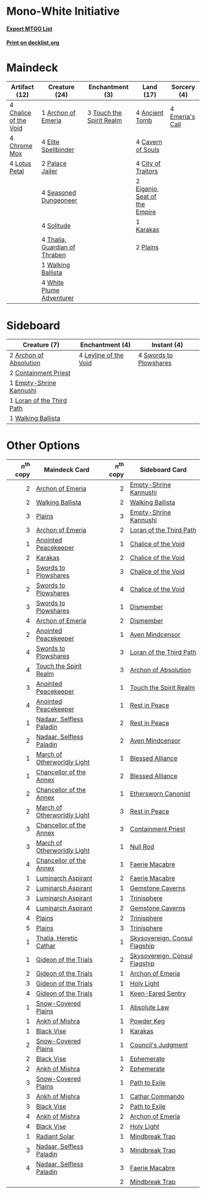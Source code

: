 # Mono-White Initiative

#### [Export MTGO List](../collection/Mono-White%20Initiative/Mono-White%20Initiative.txt)
#### [Print on decklist.org](http://decklist.org/?deckmain=4%09Ancient%20Tomb%0A1%09Archon%20of%20Emeria%0A4%09Cavern%20of%20Souls%0A4%09Chalice%20of%20the%20Void%0A4%09Chrome%20Mox%0A4%09City%20of%20Traitors%0A2%09Eiganjo,%20Seat%20of%20the%20Empire%0A4%09Elite%20Spellbinder%0A4%09Emeria's%20Call%0A1%09Karakas%0A4%09Lotus%20Petal%0A2%09Palace%20Jailer%0A2%09Plains%0A4%09Seasoned%20Dungeoneer%0A4%09Solitude%0A4%09Thalia,%20Guardian%20of%20Thraben%0A3%09Touch%20the%20Spirit%20Realm%0A1%09Walking%20Ballista%0A4%09White%20Plume%20Adventurer&deckside=2%09Archon%20of%20Absolution%0A2%09Containment%20Priest%0A1%09Empty-Shrine%20Kannushi%0A4%09Leyline%20of%20the%20Void%0A1%09Loran%20of%20the%20Third%20Path%0A4%09Swords%20to%20Plowshares%0A1%09Walking%20Ballista)
# Maindeck

|                                         Artifact (12)                                          |                                             Creature (24)                                              |                                          Enchantment (3)                                          |                                               Land (17)                                                |                                       Sorcery (4)                                        |
|------------------------------------------------------------------------------------------------|--------------------------------------------------------------------------------------------------------|---------------------------------------------------------------------------------------------------|--------------------------------------------------------------------------------------------------------|------------------------------------------------------------------------------------------|
|4 [Chalice of the Void](http://gatherer.wizards.com/Pages/Card/Details.aspx?multiverseid=442211)|1 [Archon of Emeria](http://gatherer.wizards.com/Pages/Card/Details.aspx?multiverseid=495594)           |3 [Touch the Spirit Realm](http://gatherer.wizards.com/Pages/Card/Details.aspx?multiverseid=548335)|4 [Ancient Tomb](http://gatherer.wizards.com/Pages/Card/Details.aspx?multiverseid=409567)               |4 [Emeria's Call](http://gatherer.wizards.com/Pages/Card/Details.aspx?multiverseid=491633)|
|4 [Chrome Mox](http://gatherer.wizards.com/Pages/Card/Details.aspx?multiverseid=413761)         |4 [Elite Spellbinder](http://gatherer.wizards.com/Pages/Card/Details.aspx?multiverseid=513494)          |                                                                                                   |4 [Cavern of Souls](http://gatherer.wizards.com/Pages/Card/Details.aspx?multiverseid=278058)            |                                                                                          |
|4 [Lotus Petal](http://gatherer.wizards.com/Pages/Card/Details.aspx?multiverseid=420602)        |2 [Palace Jailer](http://gatherer.wizards.com/Pages/Card/Details.aspx?multiverseid=416775)              |                                                                                                   |4 [City of Traitors](http://gatherer.wizards.com/Pages/Card/Details.aspx?multiverseid=6168)             |                                                                                          |
|                                                                                                |4 [Seasoned Dungeoneer](http://gatherer.wizards.com/Pages/Card/Details.aspx?multiverseid=566950)        |                                                                                                   |2 [Eiganjo, Seat of the Empire](http://gatherer.wizards.com/Pages/Card/Details.aspx?multiverseid=548581)|                                                                                          |
|                                                                                                |4 [Solitude](http://gatherer.wizards.com/Pages/Card/Details.aspx?multiverseid=522108)                   |                                                                                                   |1 [Karakas](http://gatherer.wizards.com/Pages/Card/Details.aspx?multiverseid=413782)                    |                                                                                          |
|                                                                                                |4 [Thalia, Guardian of Thraben](http://gatherer.wizards.com/Pages/Card/Details.aspx?multiverseid=442025)|                                                                                                   |2 [Plains](http://gatherer.wizards.com/Pages/Card/Details.aspx?multiverseid=439856)                     |                                                                                          |
|                                                                                                |1 [Walking Ballista](http://gatherer.wizards.com/Pages/Card/Details.aspx?multiverseid=423848)           |                                                                                                   |                                                                                                        |                                                                                          |
|                                                                                                |4 [White Plume Adventurer](http://gatherer.wizards.com/Pages/Card/Details.aspx?multiverseid=562932)     |                                                                                                   |                                                                                                        |                                                                                          |


# Sideboard

|                                            Creature (7)                                            |                                        Enchantment (4)                                         |                                         Instant (4)                                          |
|----------------------------------------------------------------------------------------------------|------------------------------------------------------------------------------------------------|----------------------------------------------------------------------------------------------|
|2 [Archon of Absolution](http://gatherer.wizards.com/Pages/Card/Details.aspx?multiverseid=472965)   |4 [Leyline of the Void](http://gatherer.wizards.com/Pages/Card/Details.aspx?multiverseid=107682)|4 [Swords to Plowshares](http://gatherer.wizards.com/Pages/Card/Details.aspx?multiverseid=869)|
|2 [Containment Priest](http://gatherer.wizards.com/Pages/Card/Details.aspx?multiverseid=389470)     |                                                                                                |                                                                                              |
|1 [Empty-Shrine Kannushi](http://gatherer.wizards.com/Pages/Card/Details.aspx?multiverseid=74513)   |                                                                                                |                                                                                              |
|1 [Loran of the Third Path](http://gatherer.wizards.com/Pages/Card/Details.aspx?multiverseid=583597)|                                                                                                |                                                                                              |
|1 [Walking Ballista](http://gatherer.wizards.com/Pages/Card/Details.aspx?multiverseid=423848)       |                                                                                                |                                                                                              |


# Other Options

|*n*<sup>th</sup> copy|                                            Maindeck Card                                             |*n*<sup>th</sup> copy|                                             Sideboard Card                                             |
|--------------------:|------------------------------------------------------------------------------------------------------|--------------------:|--------------------------------------------------------------------------------------------------------|
|                    2|[Archon of Emeria](http://gatherer.wizards.com/Pages/Card/Details.aspx?multiverseid=495594)           |                    2|[Empty-Shrine Kannushi](http://gatherer.wizards.com/Pages/Card/Details.aspx?multiverseid=74513)         |
|                    2|[Walking Ballista](http://gatherer.wizards.com/Pages/Card/Details.aspx?multiverseid=423848)           |                    2|[Walking Ballista](http://gatherer.wizards.com/Pages/Card/Details.aspx?multiverseid=423848)             |
|                    3|[Plains](http://gatherer.wizards.com/Pages/Card/Details.aspx?multiverseid=439856)                     |                    3|[Empty-Shrine Kannushi](http://gatherer.wizards.com/Pages/Card/Details.aspx?multiverseid=74513)         |
|                    3|[Archon of Emeria](http://gatherer.wizards.com/Pages/Card/Details.aspx?multiverseid=495594)           |                    2|[Loran of the Third Path](http://gatherer.wizards.com/Pages/Card/Details.aspx?multiverseid=583597)      |
|                    1|[Anointed Peacekeeper](http://gatherer.wizards.com/Pages/Card/Details.aspx?multiverseid=574482)       |                    1|[Chalice of the Void](http://gatherer.wizards.com/Pages/Card/Details.aspx?multiverseid=442211)          |
|                    2|[Karakas](http://gatherer.wizards.com/Pages/Card/Details.aspx?multiverseid=413782)                    |                    2|[Chalice of the Void](http://gatherer.wizards.com/Pages/Card/Details.aspx?multiverseid=442211)          |
|                    1|[Swords to Plowshares](http://gatherer.wizards.com/Pages/Card/Details.aspx?multiverseid=869)          |                    3|[Chalice of the Void](http://gatherer.wizards.com/Pages/Card/Details.aspx?multiverseid=442211)          |
|                    2|[Swords to Plowshares](http://gatherer.wizards.com/Pages/Card/Details.aspx?multiverseid=869)          |                    4|[Chalice of the Void](http://gatherer.wizards.com/Pages/Card/Details.aspx?multiverseid=442211)          |
|                    3|[Swords to Plowshares](http://gatherer.wizards.com/Pages/Card/Details.aspx?multiverseid=869)          |                    1|[Dismember](http://gatherer.wizards.com/Pages/Card/Details.aspx?multiverseid=382182)                    |
|                    4|[Archon of Emeria](http://gatherer.wizards.com/Pages/Card/Details.aspx?multiverseid=495594)           |                    2|[Dismember](http://gatherer.wizards.com/Pages/Card/Details.aspx?multiverseid=382182)                    |
|                    2|[Anointed Peacekeeper](http://gatherer.wizards.com/Pages/Card/Details.aspx?multiverseid=574482)       |                    1|[Aven Mindcensor](http://gatherer.wizards.com/Pages/Card/Details.aspx?multiverseid=426707)              |
|                    4|[Swords to Plowshares](http://gatherer.wizards.com/Pages/Card/Details.aspx?multiverseid=869)          |                    3|[Loran of the Third Path](http://gatherer.wizards.com/Pages/Card/Details.aspx?multiverseid=583597)      |
|                    4|[Touch the Spirit Realm](http://gatherer.wizards.com/Pages/Card/Details.aspx?multiverseid=548335)     |                    3|[Archon of Absolution](http://gatherer.wizards.com/Pages/Card/Details.aspx?multiverseid=472965)         |
|                    3|[Anointed Peacekeeper](http://gatherer.wizards.com/Pages/Card/Details.aspx?multiverseid=574482)       |                    1|[Touch the Spirit Realm](http://gatherer.wizards.com/Pages/Card/Details.aspx?multiverseid=548335)       |
|                    4|[Anointed Peacekeeper](http://gatherer.wizards.com/Pages/Card/Details.aspx?multiverseid=574482)       |                    1|[Rest in Peace](http://gatherer.wizards.com/Pages/Card/Details.aspx?multiverseid=442021)                |
|                    1|[Nadaar, Selfless Paladin](http://gatherer.wizards.com/Pages/Card/Details.aspx?multiverseid=527314)   |                    2|[Rest in Peace](http://gatherer.wizards.com/Pages/Card/Details.aspx?multiverseid=442021)                |
|                    2|[Nadaar, Selfless Paladin](http://gatherer.wizards.com/Pages/Card/Details.aspx?multiverseid=527314)   |                    2|[Aven Mindcensor](http://gatherer.wizards.com/Pages/Card/Details.aspx?multiverseid=426707)              |
|                    1|[March of Otherworldly Light](http://gatherer.wizards.com/Pages/Card/Details.aspx?multiverseid=548321)|                    1|[Blessed Alliance](http://gatherer.wizards.com/Pages/Card/Details.aspx?multiverseid=414302)             |
|                    1|[Chancellor of the Annex](http://gatherer.wizards.com/Pages/Card/Details.aspx?multiverseid=218083)    |                    2|[Blessed Alliance](http://gatherer.wizards.com/Pages/Card/Details.aspx?multiverseid=414302)             |
|                    2|[Chancellor of the Annex](http://gatherer.wizards.com/Pages/Card/Details.aspx?multiverseid=218083)    |                    1|[Ethersworn Canonist](http://gatherer.wizards.com/Pages/Card/Details.aspx?multiverseid=174931)          |
|                    2|[March of Otherworldly Light](http://gatherer.wizards.com/Pages/Card/Details.aspx?multiverseid=548321)|                    3|[Rest in Peace](http://gatherer.wizards.com/Pages/Card/Details.aspx?multiverseid=442021)                |
|                    3|[Chancellor of the Annex](http://gatherer.wizards.com/Pages/Card/Details.aspx?multiverseid=218083)    |                    3|[Containment Priest](http://gatherer.wizards.com/Pages/Card/Details.aspx?multiverseid=389470)           |
|                    3|[March of Otherworldly Light](http://gatherer.wizards.com/Pages/Card/Details.aspx?multiverseid=548321)|                    1|[Null Rod](http://gatherer.wizards.com/Pages/Card/Details.aspx?multiverseid=383034)                     |
|                    4|[Chancellor of the Annex](http://gatherer.wizards.com/Pages/Card/Details.aspx?multiverseid=218083)    |                    1|[Faerie Macabre](http://gatherer.wizards.com/Pages/Card/Details.aspx?multiverseid=201822)               |
|                    1|[Luminarch Aspirant](http://gatherer.wizards.com/Pages/Card/Details.aspx?multiverseid=491647)         |                    2|[Faerie Macabre](http://gatherer.wizards.com/Pages/Card/Details.aspx?multiverseid=201822)               |
|                    2|[Luminarch Aspirant](http://gatherer.wizards.com/Pages/Card/Details.aspx?multiverseid=491647)         |                    1|[Gemstone Caverns](http://gatherer.wizards.com/Pages/Card/Details.aspx?multiverseid=122094)             |
|                    3|[Luminarch Aspirant](http://gatherer.wizards.com/Pages/Card/Details.aspx?multiverseid=491647)         |                    1|[Trinisphere](http://gatherer.wizards.com/Pages/Card/Details.aspx?multiverseid=43545)                   |
|                    4|[Luminarch Aspirant](http://gatherer.wizards.com/Pages/Card/Details.aspx?multiverseid=491647)         |                    2|[Gemstone Caverns](http://gatherer.wizards.com/Pages/Card/Details.aspx?multiverseid=122094)             |
|                    4|[Plains](http://gatherer.wizards.com/Pages/Card/Details.aspx?multiverseid=439856)                     |                    2|[Trinisphere](http://gatherer.wizards.com/Pages/Card/Details.aspx?multiverseid=43545)                   |
|                    5|[Plains](http://gatherer.wizards.com/Pages/Card/Details.aspx?multiverseid=439856)                     |                    3|[Trinisphere](http://gatherer.wizards.com/Pages/Card/Details.aspx?multiverseid=43545)                   |
|                    1|[Thalia, Heretic Cathar](http://gatherer.wizards.com/Pages/Card/Details.aspx?multiverseid=414338)     |                    1|[Skysovereign, Consul Flagship](http://gatherer.wizards.com/Pages/Card/Details.aspx?multiverseid=417807)|
|                    1|[Gideon of the Trials](http://gatherer.wizards.com/Pages/Card/Details.aspx?multiverseid=426716)       |                    2|[Skysovereign, Consul Flagship](http://gatherer.wizards.com/Pages/Card/Details.aspx?multiverseid=417807)|
|                    2|[Gideon of the Trials](http://gatherer.wizards.com/Pages/Card/Details.aspx?multiverseid=426716)       |                    1|[Archon of Emeria](http://gatherer.wizards.com/Pages/Card/Details.aspx?multiverseid=495594)             |
|                    3|[Gideon of the Trials](http://gatherer.wizards.com/Pages/Card/Details.aspx?multiverseid=426716)       |                    1|[Holy Light](http://gatherer.wizards.com/Pages/Card/Details.aspx?multiverseid=1810)                     |
|                    4|[Gideon of the Trials](http://gatherer.wizards.com/Pages/Card/Details.aspx?multiverseid=426716)       |                    1|[Keen-Eared Sentry](http://gatherer.wizards.com/Pages/Card/Details.aspx?multiverseid=527309)            |
|                    1|[Snow-Covered Plains](http://gatherer.wizards.com/Pages/Card/Details.aspx?multiverseid=121267)        |                    1|[Absolute Law](http://gatherer.wizards.com/Pages/Card/Details.aspx?multiverseid=8437)                   |
|                    1|[Ankh of Mishra](http://gatherer.wizards.com/Pages/Card/Details.aspx?multiverseid=598)                |                    1|[Powder Keg](http://gatherer.wizards.com/Pages/Card/Details.aspx?multiverseid=15259)                    |
|                    1|[Black Vise](http://gatherer.wizards.com/Pages/Card/Details.aspx?multiverseid=601)                    |                    1|[Karakas](http://gatherer.wizards.com/Pages/Card/Details.aspx?multiverseid=413782)                      |
|                    2|[Snow-Covered Plains](http://gatherer.wizards.com/Pages/Card/Details.aspx?multiverseid=121267)        |                    1|[Council's Judgment](http://gatherer.wizards.com/Pages/Card/Details.aspx?multiverseid=382239)           |
|                    2|[Black Vise](http://gatherer.wizards.com/Pages/Card/Details.aspx?multiverseid=601)                    |                    1|[Ephemerate](http://gatherer.wizards.com/Pages/Card/Details.aspx?multiverseid=463956)                   |
|                    2|[Ankh of Mishra](http://gatherer.wizards.com/Pages/Card/Details.aspx?multiverseid=598)                |                    2|[Ephemerate](http://gatherer.wizards.com/Pages/Card/Details.aspx?multiverseid=463956)                   |
|                    3|[Snow-Covered Plains](http://gatherer.wizards.com/Pages/Card/Details.aspx?multiverseid=121267)        |                    1|[Path to Exile](http://gatherer.wizards.com/Pages/Card/Details.aspx?multiverseid=220511)                |
|                    3|[Ankh of Mishra](http://gatherer.wizards.com/Pages/Card/Details.aspx?multiverseid=598)                |                    1|[Cathar Commando](http://gatherer.wizards.com/Pages/Card/Details.aspx?multiverseid=534764)              |
|                    3|[Black Vise](http://gatherer.wizards.com/Pages/Card/Details.aspx?multiverseid=601)                    |                    2|[Path to Exile](http://gatherer.wizards.com/Pages/Card/Details.aspx?multiverseid=220511)                |
|                    4|[Ankh of Mishra](http://gatherer.wizards.com/Pages/Card/Details.aspx?multiverseid=598)                |                    2|[Archon of Emeria](http://gatherer.wizards.com/Pages/Card/Details.aspx?multiverseid=495594)             |
|                    4|[Black Vise](http://gatherer.wizards.com/Pages/Card/Details.aspx?multiverseid=601)                    |                    2|[Holy Light](http://gatherer.wizards.com/Pages/Card/Details.aspx?multiverseid=1810)                     |
|                    1|[Radiant Solar](http://gatherer.wizards.com/Pages/Card/Details.aspx?multiverseid=531914)              |                    1|[Mindbreak Trap](http://gatherer.wizards.com/Pages/Card/Details.aspx?multiverseid=197532)               |
|                    3|[Nadaar, Selfless Paladin](http://gatherer.wizards.com/Pages/Card/Details.aspx?multiverseid=527314)   |                    3|[Mindbreak Trap](http://gatherer.wizards.com/Pages/Card/Details.aspx?multiverseid=197532)               |
|                    4|[Nadaar, Selfless Paladin](http://gatherer.wizards.com/Pages/Card/Details.aspx?multiverseid=527314)   |                    3|[Faerie Macabre](http://gatherer.wizards.com/Pages/Card/Details.aspx?multiverseid=201822)               |
|                     |                                                                                                      |                    2|[Mindbreak Trap](http://gatherer.wizards.com/Pages/Card/Details.aspx?multiverseid=197532)               |

